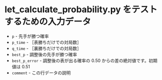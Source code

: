 # let_calculate_probability.py をテストするための入力データ

* `p` - 先手が勝つ確率
* `p_time` - ［表勝ちだけでの対局数］
* `q_time` - ［裏勝ちだけでの対局数］
* `best_p` - 調整後の先手が勝つ確率
* `best_p_error` - 調整後の表が出る確率の 0.50 からの差の絶対値です。初期値は 0.51
* `comment` - この行データの説明
